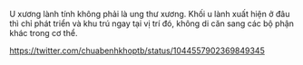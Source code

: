 U xương lành tính không phải là ung thư xương. Khối u lành xuất hiện ở đâu thì chỉ phát triển và khu trú ngay tại vị trí đó, không di căn sang các bộ phận khác trong cơ thể.


https://twitter.com/chuabenhkhoptb/status/1044557902369849345

